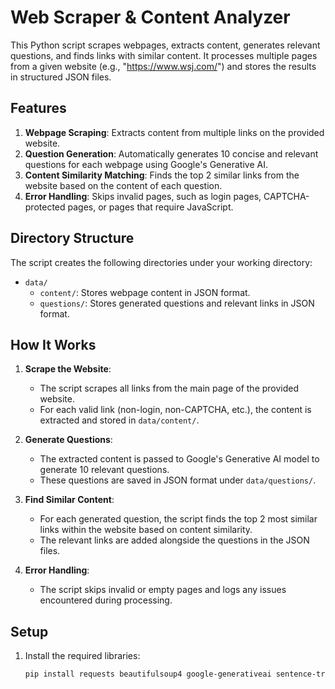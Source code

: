 # Web Scraper & Content Analyzer

This Python script scrapes webpages, extracts content, generates relevant questions, and finds links with similar content. It processes multiple pages from a given website (e.g., "https://www.wsj.com/") and stores the results in structured JSON files.

## Features

1. **Webpage Scraping**: Extracts content from multiple links on the provided website.
2. **Question Generation**: Automatically generates 10 concise and relevant questions for each webpage using Google's Generative AI.
3. **Content Similarity Matching**: Finds the top 2 similar links from the website based on the content of each question.
4. **Error Handling**: Skips invalid pages, such as login pages, CAPTCHA-protected pages, or pages that require JavaScript.

## Directory Structure

The script creates the following directories under your working directory:

- `data/`
  - `content/`: Stores webpage content in JSON format.
  - `questions/`: Stores generated questions and relevant links in JSON format.

## How It Works

1. **Scrape the Website**: 
   - The script scrapes all links from the main page of the provided website.
   - For each valid link (non-login, non-CAPTCHA, etc.), the content is extracted and stored in `data/content/`.
   
2. **Generate Questions**: 
   - The extracted content is passed to Google's Generative AI model to generate 10 relevant questions.
   - These questions are saved in JSON format under `data/questions/`.

3. **Find Similar Content**: 
   - For each generated question, the script finds the top 2 most similar links within the website based on content similarity.
   - The relevant links are added alongside the questions in the JSON files.

4. **Error Handling**:
   - The script skips invalid or empty pages and logs any issues encountered during processing.

## Setup

1. Install the required libraries:

   ```bash
   pip install requests beautifulsoup4 google-generativeai sentence-transformers

